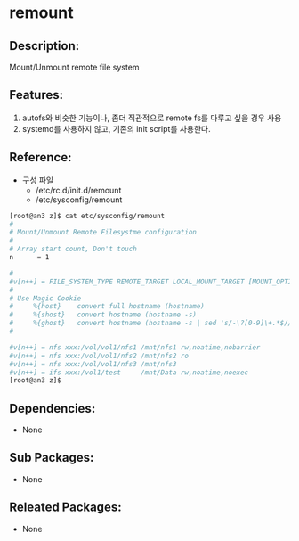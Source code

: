 # remount

## Description:

Mount/Unmount remote file system

## Features:

1. autofs와 비슷한 기능이나, 좀더 직관적으로 remote fs를 다루고 싶을 경우 사용
2. systemd를 사용하지 않고, 기존의 init script를 사용한다.

## Reference:

* 구성 파일
  * /etc/rc.d/init.d/remount
  * /etc/sysconfig/remount

```bash
[root@an3 z]$ cat etc/sysconfig/remount
#
# Mount/Unmount Remote Filesystme configuration
#
# Array start count, Don't touch
n      = 1

#
#v[n++] = FILE_SYSTEM_TYPE REMOTE_TARGET LOCAL_MOUNT_TARGET [MOUNT_OPTION]
#
# Use Magic Cookie
#     %{host}    convert full hostname (hostname)
#     %{shost}   convert hostname (hostname -s)
#     %{ghost}   convert hostname (hostname -s | sed 's/-\?[0-9]\+.*$//g)
#

#v[n++] = nfs xxx:/vol/vol1/nfs1 /mnt/nfs1 rw,noatime,nobarrier
#v[n++] = nfs xxx:/vol/vol1/nfs2 /mnt/nfs2 ro
#v[n++] = nfs xxx:/vol/vol1/nfs3 /mnt/nfs3
#v[n++] = ifs xxx:/vol1/test     /mnt/Data rw,noatime,noexec
[root@an3 z]$
```

## Dependencies:

* None

## Sub Packages:

* None

## Releated Packages:

* None

